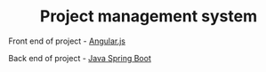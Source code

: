 <h1 style="text-align : center">Project management system</h1>
<p> Front end of project - <a href="https://github.com/jaseem1999/front-end-for-project-management-system">Angular.js</a> </p> 
<p> Back end of project - <a href="https://github.com/jaseem1999/back-end-project-management-system">Java Spring Boot</a> </p> 

